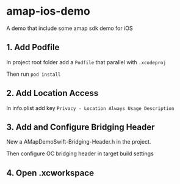 


# amap-ios-demo
A demo that include some amap sdk demo for iOS

## 1. Add Podfile
In project root folder add a `Podfile` that parallel with `.xcodeproj`

Then run `pod install`

## 2. Add Location Access
In info.plist add key `Privacy - Location Always Usage Description`

## 3. Add and Configure Bridging Header
New a AMapDemoSwift-Bridging-Header.h in the project.

Then configure OC bridging header in target build settings

## 4. Open .xcworkspace
